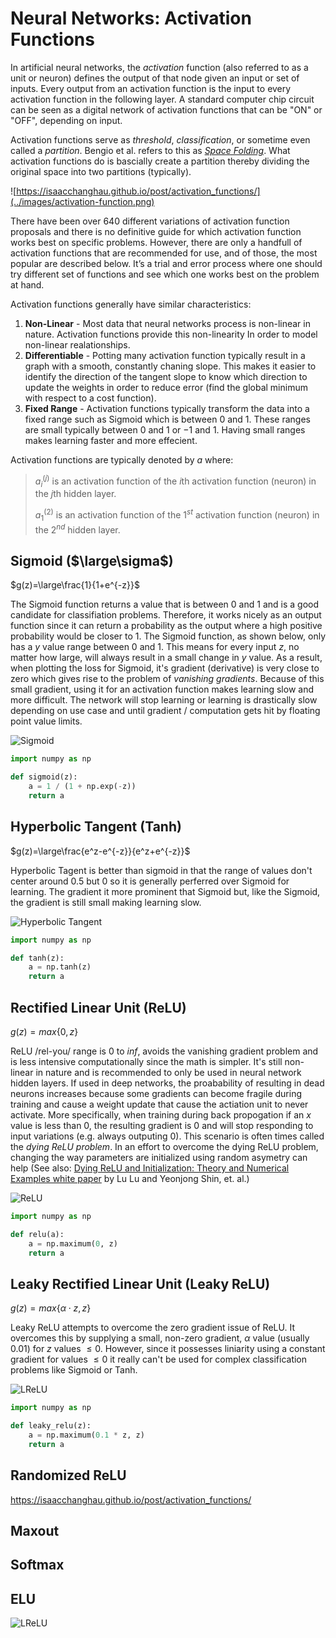 # Neural Networks: Activation Functions

In artificial neural networks, the *activation* function (also referred to as a unit or neuron) defines the output of that node given an input or set of inputs. Every output from an activation function is the input to every activation function in the following layer. A standard computer chip circuit can be seen as a digital network of activation functions that can be "ON" or "OFF", depending on input. 

Activation functions serve as *threshold*, *classification*, or sometime even called a *partition*. Bengio et al. refers to this as [*Space Folding*](https://arxiv.org/pdf/1402.1869.pdf). What activation functions do is bascially create a partition thereby dividing the original space into two partitions (typically).

![https://isaacchanghau.github.io/post/activation_functions/](../images/activation-function.png)

There have been over $640$ different variations of activation function proposals and there is no definitive guide for which activation function works best on specific problems. However, there are only a handfull of activation functions that are  recommended for use, and of those, the most popular are described below. It’s a trial and error process where one should try different set of functions and see which one works best on the problem at hand.

Activation functions generally have similar characteristics:

1. **Non-Linear** - Most data that neural networks process is non-linear in nature. Activation functions provide this non-linearity In order to model non-linear realationships.
2. **Differentiable** - Potting many activation function typically result in a graph with a smooth, constantly chaning slope. This makes it easier to identify the direction of the tangent slope to know which direction to update the weights in order to reduce error (find the global minimum with respect to a cost function).
3. **Fixed Range** - Activation functions typically transform the data into a fixed range such as Sigmoid which is between $0$ and $1$. These ranges are small typically between $0$ and $1$ or $-1$ and $1$. Having small ranges makes learning faster and more effecient.

Activation functions are typically denoted by $a$ where:

> $a^{(j)}_i$ is an activation function of the $i$th activation function (neuron) in the $j$th hidden layer.
>
> $a^{(2)}_1$ is an activation function of the $1^{st}$ activation function (neuron) in the $2^{nd}$ hidden layer.

## Sigmoid ($\large\sigma$)

$g(z)=\large\frac{1}{1+e^{-z}}$

The Sigmoid function returns a value that is between $0$ and $1$ and is a good candidate for classifiation problems. Therefore, it works nicely as an output function since it can return a probability as the output where a high positive probability would be closer to $1$. The Sigmoid function, as shown below, only has a $y$ value range between $0$ and $1$. This means for every input $z$, no matter how large, will always result in a small change in $y$ value. As a result, when plotting the loss for Sigmoid, it's gradient (derivative) is very close to zero which gives rise to the problem of *vanishing gradients*. Because of this small gradient, using it for an activation function makes learning slow and more difficult. The network will stop learning or learning is drastically slow depending on use case and until gradient / computation gets hit by floating point value limits.

![Sigmoid](../images/sigmoid.png)

```python
import numpy as np

def sigmoid(z):
    a = 1 / (1 + np.exp(-z))
    return a
```

## Hyperbolic Tangent (Tanh)

$g(z)=\large\frac{e^z-e^{-z}}{e^z+e^{-z}}$

Hyperbolic Tagent is better than sigmoid in that the range of values don't center around $0.5$ but $0$ so it is generally perferred over Sigmoid for learning. The gradient it more prominent that Sigmoid but, like the Sigmoid, the gradient is still small making learning slow.

![Hyperbolic Tangent](../images/tanh.png)

```python
import numpy as np

def tanh(z):
    a = np.tanh(z)
    return a
```

## Rectified Linear Unit (ReLU)

$g(z)=max\{0,z\}$

ReLU  /rel-you/  range is $0$ to $inf$, avoids the vanishing gradient problem and is less intensive computationally since the math is simpler. It's still non-linear in nature and is recommended to only be used in neural network hidden layers. If used in deep networks, the proabability of resulting in dead neurons increases because some gradients can become fragile during training and cause a weight update that cause the actiation unit to never activate. More specifically, when training during back propogation if an $x$ value is less than $0$, the resulting gradient is $0$ and will stop responding to input variations (e.g. always outputing $0$). This scenario is often times called the *dying ReLU problem*. In an effort to overcome the dying ReLU problem, changing the way parameters are initialized using random asymetry can help (See also: [Dying ReLU and Initialization: Theory and Numerical Examples white paper](https://arxiv.org/pdf/1903.06733.pdf) by Lu Lu and Yeonjong Shin, et. al.)

![ReLU](../images/relu.png)

```python
import numpy as np

def relu(a):
    a = np.maximum(0, z)
    return a
```



## Leaky Rectified Linear Unit  (Leaky ReLU)

$g(z)=max\{\alpha\cdot z,z\}$

Leaky ReLU attempts to overcome the zero gradient issue of ReLU. It overcomes this by supplying a small, non-zero gradient, $\alpha$ value (usually 0.01) for $z$ values $\le0$. However, since it possesses liniarity using a constant gradient for values $\le0$ it really can't be used for complex classification problems like Sigmoid or Tanh.

![LReLU](../images/lrelu.png)

```python
import numpy as np

def leaky_relu(z):
    a = np.maximum(0.1 * z, z)
    return a
```

## Randomized ReLU

https://isaacchanghau.github.io/post/activation_functions/

## Maxout

## Softmax

## ELU

![LReLU](../images/elu.png)

